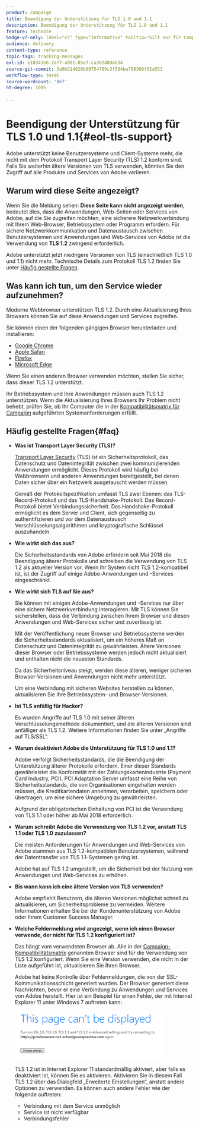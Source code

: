 ```yaml
---
product: campaign
title: Beendigung der Unterstützung für TLS 1.0 und 1.1
description: Beendigung der Unterstützung für TLS 1.0 und 1.1
feature: Technote
badge-v7-only: label="v7" type="Informative" tooltip="Gilt nur für Campaign Classic v7"
audience: delivery
content-type: reference
topic-tags: tracking-messages
exl-id: e18d43b6-2a77-4881-85e7-ca36248d4634
source-git-commit: 3a9b21d626b60754789c3f594ba798309f62a553
workflow-type: tm+mt
source-wordcount: '867'
ht-degree: 100%

---
```


# Beendigung der Unterstützung für TLS 1.0 und 1.1{#eol-tls-support}



Adobe unterstützt keine Benutzersysteme und Client-Systeme mehr, die nicht mit dem Protokoll Transport Layer Security (TLS) 1.2 konform sind. Falls Sie weiterhin ältere Versionen von TLS verwenden, könnten Sie den Zugriff auf alle Produkte und Services von Adobe verlieren.

## Warum wird diese Seite angezeigt?

Wenn Sie die Meldung sehen: **Diese Seite kann nicht angezeigt werden**, bedeutet dies, dass die Anwendungen, Web-Seiten oder Services von Adobe, auf die Sie zugreifen möchten, eine sicherere Netzwerkverbindung mit Ihrem Web-Browser, Betriebssystem oder Programm erfordern. Für sichere Netzwerkkommunikation und Datenaustausch zwischen Benutzersystemen und Anwendungen und Web-Services von Adobe ist die Verwendung von **TLS 1.2** zwingend erforderlich.

Adobe unterstützt jetzt niedrigere Versionen von TLS (einschließlich TLS 1.0 und 1.1) nicht mehr. Technische Details zum Protokoll TLS 1.2 finden Sie unter [Häufig gestellte Fragen](#faq).

## Was kann ich tun, um den Service wieder aufzunehmen?

Moderne Webbrowser unterstützen TLS 1.2. Durch eine Aktualisierung Ihres Browsers können Sie auf diese Anwendungen und Services zugreifen.

Sie können einen der folgenden gängigen Browser herunterladen und installieren:

* [Google Chrome](https://www.google.com/chrome/)
* [Apple Safari](https://www.apple.com/safari/)
* [Firefox](https://www.mozilla.org/de/firefox/new/)
* [Microsoft Edge](https://www.microsoft.com/de-de/edge)

Wenn Sie einen anderen Browser verwenden möchten, stellen Sie sicher, dass dieser TLS 1.2 unterstützt.

Ihr Betriebssystem und Ihre Anwendungen müssen auch TLS 1.2 unterstützen. Wenn die Aktualisierung Ihres Browsers Ihr Problem nicht behebt, prüfen Sie, ob Ihr Computer die in der [Kompatibilitätsmatrix für Campaign](../../rn/using/compatibility-matrix.md) aufgeführten Systemanforderungen erfüllt.

## Häufig gestellte Fragen{#faq}

* **Was ist Transport Layer Security (TLS)?**

  [Transport Layer Security](https://de.wikipedia.org/wiki/Transport_Layer_Security) (TLS) ist ein Sicherheitsprotokoll, das Datenschutz und Datenintegrität zwischen zwei kommunizierenden Anwendungen ermöglicht. Dieses Protokoll wird häufig bei Webbrowsern und anderen Anwendungen bereitgestellt, bei denen Daten sicher über ein Netzwerk ausgetauscht werden müssen.

  Gemäß der Protokollspezifikation umfasst TLS zwei Ebenen: das TLS-Record-Protokoll und das TLS-Handshake-Protokoll. Das Record-Protokoll bietet Verbindungssicherheit. Das Handshake-Protokoll ermöglicht es dem Server und Client, sich gegenseitig zu authentifizieren und vor dem Datenaustausch Verschlüsselungsalgorithmen und kryptografische Schlüssel auszuhandeln.

* **Wie wirkt sich das aus?**

  Die Sicherheitsstandards von Adobe erfordern seit Mai 2018 die Beendigung älterer Protokolle und schreiben die Verwendung von TLS 1.2 als aktueller Version vor. Wenn Ihr System nicht TLS 1.2-kompatibel ist, ist der Zugriff auf einige Adobe-Anwendungen und -Services eingeschränkt.

* **Wie wirkt sich TLS auf Sie aus?**

  Sie können mit einigen Adobe-Anwendungen und -Services nur über eine sichere Netzwerkverbindung interagieren. Mit TLS können Sie sicherstellen, dass die Verbindung zwischen Ihrem Browser und diesen Anwendungen und Web-Services sicher und zuverlässig ist.

  Mit der Veröffentlichung neuer Browser und Betriebssysteme werden die Sicherheitsstandards aktualisiert, um ein höheres Maß an Datenschutz und Datenintegrität zu gewährleisten. Ältere Versionen dieser Browser oder Betriebssysteme werden jedoch nicht aktualisiert und enthalten nicht die neuesten Standards.

  Da das Sicherheitsniveau steigt, werden diese älteren, weniger sicheren Browser-Versionen und Anwendungen nicht mehr unterstützt.

  Um eine Verbindung mit sicheren Websites herstellen zu können, aktualisieren Sie Ihre Betriebssystem- und Browser-Versionen.

* **Ist TLS anfällig für Hacker?**

  Es wurden Angriffe auf TLS 1.0 mit seiner älteren Verschlüsselungsmethode dokumentiert, und die älteren Versionen sind anfälliger als TLS 1.2. Weitere Informationen finden Sie unter „Angriffe auf TLS/SSL“.

* **Warum deaktiviert Adobe die Unterstützung für TLS 1.0 und 1.1?**

  Adobe verfolgt Sicherheitsstandards, die die Beendigung der Unterstützung älterer Protokolle erfordern. Einer dieser Standards gewährleistet die Konformität mit der Zahlungskartenindustrie (Payment Card Industry, PCI). PCI Adaptation Server umfasst eine Reihe von Sicherheitsstandards, die von Organisationen eingehalten werden müssen, die Kreditkartendaten annehmen, verarbeiten, speichern oder übertragen, um eine sichere Umgebung zu gewährleisten.

  Aufgrund der obligatorischen Einhaltung von PCI ist die Verwendung von TLS 1.1 oder höher ab Mai 2018 erforderlich.

* **Warum schreibt Adobe die Verwendung von TLS 1.2 vor, anstatt TLS 1.1 oder TLS 1.0 zuzulassen?**

  Die meisten Anforderungen für Anwendungen und Web-Services von Adobe stammen aus TLS 1.2-kompatiblen Benutzersystemen, während der Datentransfer von TLS 1.1-Systemen gering ist.

  Adobe hat auf TLS 1.2 umgestellt, um die Sicherheit bei der Nutzung von Anwendungen und Web-Services zu erhöhen.

* **Bis wann kann ich eine ältere Version von TLS verwenden?**

  Adobe empfiehlt Benutzern, die älteren Versionen möglichst schnell zu aktualisieren, um Sicherheitsprobleme zu vermeiden. Weitere Informationen erhalten Sie bei der Kundenunterstützung von Adobe oder Ihrem Customer Success Manager.

* **Welche Fehlermeldung wird angezeigt, wenn ich einen Browser verwende, der nicht für TLS 1.2 konfiguriert ist?**

  Das hängt vom verwendeten Browser ab. Alle in der [Campaign-Kompatibilitätsmatrix](../../rn/using/compatibility-matrix.md) genannten Browser sind für die Verwendung von TLS 1.2 konfiguriert. Wenn Sie eine Version verwenden, die nicht in der Liste aufgeführt ist, aktualisieren Sie Ihren Browser.

  Adobe hat keine Kontrolle über Fehlermeldungen, die von der SSL-Kommunikationsschicht generiert wurden. Der Browser generiert diese Nachrichten, bevor er eine Verbindung zu Anwendungen und Services von Adobe herstellt. Hier ist ein Beispiel für einen Fehler, der mit Internet Explorer 11 unter Windows 7 auftreten kann:

  ![](assets/do-not-translate/page-not-displayed.png)

  TLS 1.2 ist in Internet Explorer 11 standardmäßig aktiviert, aber falls es deaktiviert ist, können Sie es aktivieren. Aktivieren Sie in diesem Fall TLS 1.2 über das Dialogfeld „Erweiterte Einstellungen“, anstatt andere Optionen zu verwenden. Es können auch andere Fehler wie der folgende auftreten:

   * Verbindung mit dem Service unmöglich
   * Service ist nicht verfügbar
   * Verbindungsfehler
